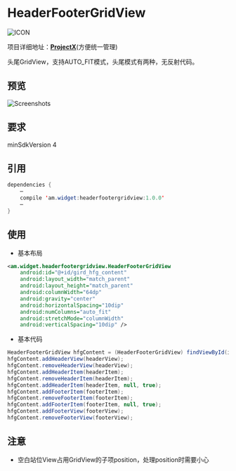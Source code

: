# HeaderFooterGridView
![ICON](https://raw.githubusercontent.com/AlexMofer/ProjectX/master/headerfootergridview/icon.png)

项目详细地址：[**ProjectX**](https://github.com/AlexMofer/ProjectX/tree/master/headerfootergridview)(方便统一管理)

头尾GridView，支持AUTO_FIT模式，头尾模式有两种，无反射代码。
## 预览
![Screenshots](https://raw.githubusercontent.com/AlexMofer/ProjectX/master/headerfootergridview/screenshots.gif)
## 要求
minSdkVersion 4

## 引用
```java
dependencies {
    ⋯
    compile 'am.widget:headerfootergridview:1.0.0'
    ⋯
}
```
## 使用
- 基本布局
```xml
<am.widget.headerfootergridview.HeaderFooterGridView
    android:id="@+id/gird_hfg_content"
    android:layout_width="match_parent"
    android:layout_height="match_parent"
    android:columnWidth="64dp"
    android:gravity="center"
    android:horizontalSpacing="10dip"
    android:numColumns="auto_fit"
    android:stretchMode="columnWidth"
    android:verticalSpacing="10dip" />
```
- 基本代码
```java
HeaderFooterGridView hfgContent = (HeaderFooterGridView) findViewById(id);
hfgContent.addHeaderView(headerView);
hfgContent.removeHeaderView(headerView);
hfgContent.addHeaderItem(headerItem);
hfgContent.removeHeaderItem(headerItem);
hfgContent.addHeaderItem(headerItem, null, true);
hfgContent.addFooterItem(footerItem);
hfgContent.removeFooterItem(footerItem);
hfgContent.addFooterItem(footerItem, null, true);
hfgContent.addFooterView(footerView);
hfgContent.removeFooterView(footerView);
```
## 注意
- 空白站位View占用GridView的子项position，处理position时需要小心
